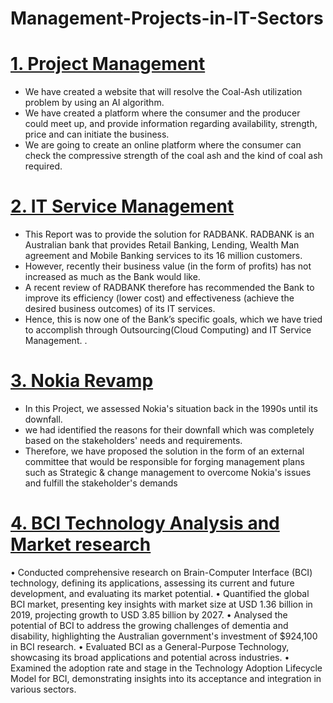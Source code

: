 # Management-Projects-in-IT-Sectors

# [1. Project Management](https://github.com/shubhamsrivastava951/Management-Projects-in-IT-Sectors/blob/main/Project%20Management.pdf)

* We have created a website that will resolve the Coal-Ash utilization problem by using an AI algorithm.
* We have created a platform where the consumer and the producer could meet up, and provide information regarding availability, strength, price and can initiate the business.
* We are going to create an online platform where the consumer can check the compressive strength of the coal ash and the kind of coal ash required.

# [2. IT Service Management](https://github.com/shubhamsrivastava951/Management-Projects-in-IT-Sectors/blob/main/IT%20Service%20Management.pdf)

* This Report was to provide the solution for RADBANK. RADBANK is an Australian bank that provides Retail Banking, Lending, Wealth Man
agreement and Mobile Banking services to its 16 million customers.
* However, recently their business value (in the form of profits) has not increased as much as the Bank would like.
* A recent review of RADBANK therefore has recommended the Bank to improve its efficiency (lower cost) and effectiveness (achieve the
desired business outcomes) of its IT services.
* Hence, this is now one of the Bank’s specific goals, which we have tried to accomplish through Outsourcing(Cloud Computing) and IT Service Management.
.

# [3. Nokia Revamp](https://github.com/shubhamsrivastava951/Management-Projects-in-IT-Sectors/blob/main/Nokia%20Revamp.pdf)

* In this Project, we assessed Nokia's situation back in the 1990s until its downfall. 
* we had identified the reasons for their downfall which was completely based on the stakeholders' needs and requirements.
* Therefore, we have proposed the solution in the form of an external committee that would be responsible for forging management plans such as Strategic & change management to overcome Nokia's issues and fulfill the stakeholder's demands


# [4. BCI Technology Analysis and Market research](https://github.com/shubhamsrivastava951/Management-Projects-in-IT-Sectors/blob/788beef8177d1343503ac43270287eab465e757d/BCI%20Technology%20Analysis%20and%20Market%20research.pdf)

•	Conducted comprehensive research on Brain-Computer Interface (BCI) technology, defining its applications, assessing its current and future development, and evaluating its market potential.
•	Quantified the global BCI market, presenting key insights with market size at USD 1.36 billion in 2019, projecting growth to USD 3.85 billion by 2027.
•	Analysed the potential of BCI to address the growing challenges of dementia and disability, highlighting the Australian government's investment of $924,100 in BCI research.
•	Evaluated BCI as a General-Purpose Technology, showcasing its broad applications and potential across industries.
•	Examined the adoption rate and stage in the Technology Adoption Lifecycle Model for BCI, demonstrating insights into its acceptance and integration in various sectors.
